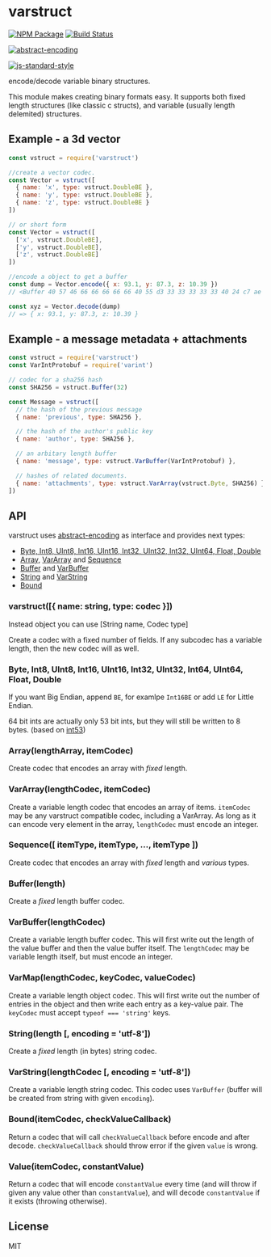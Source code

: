 # varstruct

[![NPM Package](https://img.shields.io/npm/v/varstruct.svg?style=flat-square)](https://www.npmjs.org/package/varstruct)
[![Build Status](https://img.shields.io/travis/varstruct/varstruct.svg?branch=master&style=flat-square)](https://travis-ci.org/varstruct/varstruct)

[![abstract-encoding](https://img.shields.io/badge/abstract--encoding-compliant-brightgreen.svg?style=flat-square)](https://github.com/mafintosh/abstract-encoding)

[![js-standard-style](https://cdn.rawgit.com/feross/standard/master/badge.svg)](https://github.com/feross/standard)

encode/decode variable binary structures.

This module makes creating binary formats easy. It supports both fixed length structures (like classic c structs), and variable (usually length delemited) structures.

## Example - a 3d vector

```js
const vstruct = require('varstruct')

//create a vector codec.
const Vector = vstruct([
  { name: 'x', type: vstruct.DoubleBE },
  { name: 'y', type: vstruct.DoubleBE },
  { name: 'z', type: vstruct.DoubleBE }
])

// or short form
const Vector = vstruct([
  ['x', vstruct.DoubleBE],
  ['y', vstruct.DoubleBE],
  ['z', vstruct.DoubleBE]
])

//encode a object to get a buffer
const dump = Vector.encode({ x: 93.1, y: 87.3, z: 10.39 })
// <Buffer 40 57 46 66 66 66 66 66 40 55 d3 33 33 33 33 33 40 24 c7 ae 14 7a e1 48>

const xyz = Vector.decode(dump)
// => { x: 93.1, y: 87.3, z: 10.39 }
```

## Example - a message metadata + attachments

```js
const vstruct = require('varstruct')
const VarIntProtobuf = require('varint')

// codec for a sha256 hash
const SHA256 = vstruct.Buffer(32)

const Message = vstruct([
  // the hash of the previous message
  { name: 'previous', type: SHA256 },

  // the hash of the author's public key
  { name: 'author', type: SHA256 },

  // an arbitary length buffer
  { name: 'message', type: vstruct.VarBuffer(VarIntProtobuf) },

  // hashes of related documents.
  { name: 'attachments', type: vstruct.VarArray(vstruct.Byte, SHA256) }
])
```

## API

varstruct uses [abstract-encoding](http://github.com/mafintosh/abstract-encoding) as interface and provides next types:
 * [Byte, Int8, UInt8, Int16, UInt16, Int32, UInt32, Int32, UInt64, Float, Double](#byte-int8-uint8-int16-uint16-int32-uint32-int32-uint64-float-double)
 * [Array](#arraylengtharray-itemcodec), [VarArray](#vararraylengthcodec-itemcodec) and [Sequence](#sequence-itemtype-itemtype--itemtype-)
 * [Buffer](#bufferlength) and [VarBuffer](#varbufferlengthcodec)
 * [String](#stringlength--encoding--utf-8) and [VarString](#varstringlengthcodec--encoding--utf-8)
 * [Bound](#bounditemcodec-checkvalue)

### varstruct([{ name: string, type: codec }])

Instead object you can use [String name, Codec type]

Create a codec with a fixed number of fields.
If any subcodec has a variable length, then the new codec will as well.

### Byte, Int8, UInt8, Int16, UInt16, Int32, UInt32, Int64, UInt64, Float, Double

If you want Big Endian, append `BE`, for examlpe `Int16BE` or add `LE` for Little Endian.

64 bit ints are actually only 53 bit ints, but they will still be written to 8 bytes. (based on [int53](https://github.com/dannycoates/int53))

### Array(lengthArray, itemCodec)

Create codec that encodes an array with *fixed* length.

### VarArray(lengthCodec, itemCodec)

Create a variable length codec that encodes an array of items. `itemCodec` may be any varstruct compatible codec, including a VarArray. As long as it can encode very element in the array, `lengthCodec` must encode an integer.

### Sequence([ itemType, itemType, ..., itemType ])

Create codec that encodes an array with *fixed* length and *various* types.

### Buffer(length)

Create a *fixed* length buffer codec.

### VarBuffer(lengthCodec)

Create a variable length buffer codec. This will first write out the length of the value buffer and then the value buffer itself. The `lengthCodec` may be variable length itself, but must encode an integer.

### VarMap(lengthCodec, keyCodec, valueCodec)

Create a variable length object codec. This will first write out the number of entries in the object and then write each entry as a key-value pair.
The `keyCodec` must accept `typeof === 'string'` keys.

### String(length [, encoding = 'utf-8'])

Create a *fixed* length (in bytes) string codec.

### VarString(lengthCodec [, encoding = 'utf-8'])

Create a variable length string codec. This codec uses `VarBuffer` (buffer will be created from string with given `encoding`).

### Bound(itemCodec, checkValueCallback)

Return a codec that will call `checkValueCallback` before encode and after decode. `checkValueCallback` should throw error if the given `value` is wrong.

### Value(itemCodec, constantValue)

Return a codec that will encode `constantValue` every time (and will throw if given any value other than `constantValue`),  and will decode `constantValue` if it exists (throwing otherwise).

## License

MIT
